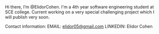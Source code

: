 Hi there, I’m @ElidorCohen.
I'm a 4th year software engineering student at SCE college.
Current working on a very special challenging project which I will publish very soon.

Contact information:
EMAIL: elidor05@gmail.com
LINKEDIN: Elidor Cohen

